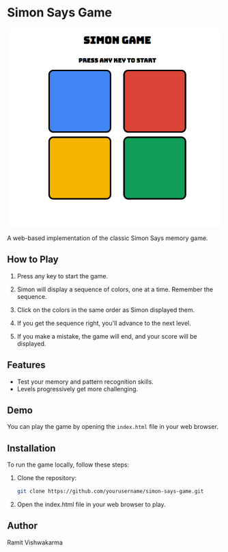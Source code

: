 # Simon Says Game

![Simon Says Game](screenshot.png)

A web-based implementation of the classic Simon Says memory game.

## How to Play

1. Press any key to start the game.

2. Simon will display a sequence of colors, one at a time. Remember the sequence.

3. Click on the colors in the same order as Simon displayed them.

4. If you get the sequence right, you'll advance to the next level.

5. If you make a mistake, the game will end, and your score will be displayed.

## Features

- Test your memory and pattern recognition skills.
- Levels progressively get more challenging.

## Demo

You can play the game by opening the `index.html` file in your web browser.

## Installation

To run the game locally, follow these steps:

1. Clone the repository:

   ```sh
   git clone https://github.com/yourusername/simon-says-game.git

   ```

2. Open the index.html file in your web browser to play.

## Author

Ramit Vishwakarma